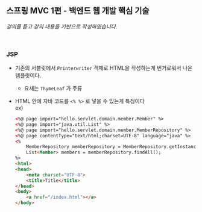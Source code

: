 ## 스프링 MVC 1편 - 백엔드 웹 개발 핵심 기술
_강의를 듣고 강의 내용을 기반으로 작성하였습니다._

<br>

### JSP

- 기존의 서블릿에서 `Printerwriter` 객체로 HTML을 작성하는게 번거로워서 나온 템플릿이다.
    - 요새는 `ThymeLeaf` 가 주류
    

- HTML 안에 자바 코드를 `<% %>` 로 넣을 수 있는게 특징이다  
    ex) 
    ```html
    <%@ page import="hello.servlet.domain.member.Member" %>
    <%@ page import="java.util.List" %>
    <%@ page import="hello.servlet.domain.member.MemberRepository" %>
    <%@ page contentType="text/html;charset=UTF-8" language="java" %>
    <%
        MemberRepository memberRepository = MemberRepository.getInstance();
        List<Member> members = memberRepository.findAll();
    %>
    <html>
    <head>
        <meta charset="UTF-8">
        <title>Title</title>
    </head>
    <body>
        <a href="/index.html"></a>
    </body>

    ```
  


<br>
<br>
  